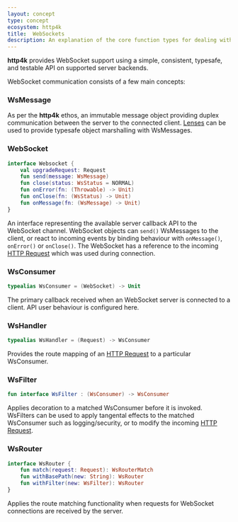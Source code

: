 ```yaml
---
layout: concept
type: concept
ecosystem: http4k
title:  WebSockets
description: An explanation of the core function types for dealing with WebSockets
---
```


**http4k** provides WebSocket support using a simple, consistent, typesafe, and testable API on supported server backends.

WebSocket communication consists of a few main concepts:

### WsMessage
As per the **http4k** ethos, an immutable message object providing duplex communication between the server to the connected client. [Lenses](/guide/concepts/lens) can be used to provide typesafe object marshalling with WsMessages.

### WebSocket
```kotlin
interface Websocket {
    val upgradeRequest: Request
    fun send(message: WsMessage)
    fun close(status: WsStatus = NORMAL)
    fun onError(fn: (Throwable) -> Unit)
    fun onClose(fn: (WsStatus) -> Unit)
    fun onMessage(fn: (WsMessage) -> Unit)
}
```

An interface representing the available server callback API to the WebSocket channel. WebSocket objects can `send()` WsMessages to the client, or react to incoming events by binding behaviour with `onMessage()`, `onError()` or  `onClose()`. The WebSocket has a reference to the incoming [HTTP Request](/guide/concepts/http#HttpMessage) which was used during connection.

### WsConsumer
```kotlin
typealias WsConsumer = (WebSocket) -> Unit
```

The primary callback received when an WebSocket server is connected to a client. API user behaviour is configured here.

### WsHandler
```kotlin
typealias WsHandler = (Request) -> WsConsumer
```

Provides the route mapping of an [HTTP Request](/guide/concepts/http#HttpMessage) to a particular WsConsumer.

### WsFilter
```kotlin
fun interface WsFilter : (WsConsumer) -> WsConsumer
```

Applies decoration to a matched WsConsumer before it is invoked. WsFilters can be used to apply tangental effects to the matched WsConsumer such as logging/security, or to modify the incoming [HTTP Request](/guide/concepts/http#HttpMessage).

### WsRouter
```kotlin
interface WsRouter {
    fun match(request: Request): WsRouterMatch
    fun withBasePath(new: String): WsRouter
    fun withFilter(new: WsFilter): WsRouter
}
```
Applies the route matching functionality when requests for WebSocket connections are received by the server.
